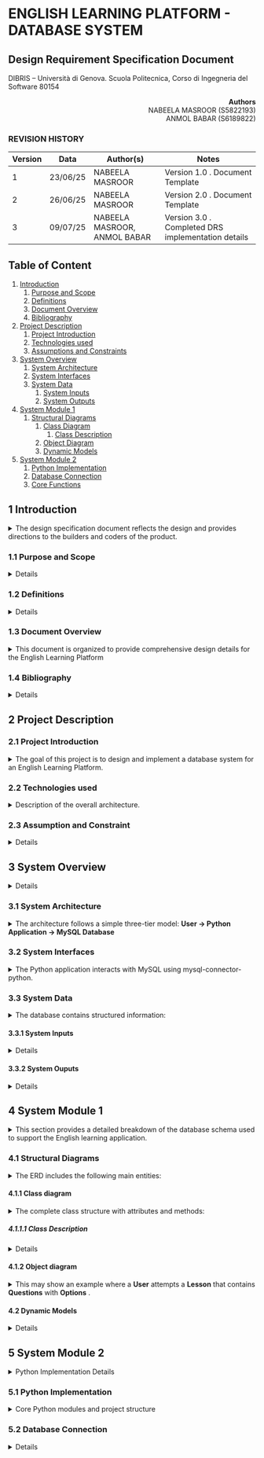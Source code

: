 # ENGLISH LEARNING PLATFORM - DATABASE SYSTEM 

## Design Requirement Specification Document

DIBRIS – Università di Genova. Scuola Politecnica, Corso di Ingegneria del Software 80154


<div align='right'> <b> Authors </b> <br> NABEELA MASROOR (S5822193) <br> ANMOL BABAR (S6189822) </div>

### REVISION HISTORY

Version | Data | Author(s)| Notes
---------|------|--------|------
1 | 23/06/25 | NABEELA MASROOR <br>  | Version 1.0 . Document Template
2 | 26/06/25 | NABEELA MASROOR <br>  | Version 2.0 . Document Template
3 | 09/07/25 | NABEELA MASROOR, ANMOL BABAR <br>  | Version 3.0 . Completed DRS implementation details

## Table of Content

1. [Introduction](#intro)
    1. [Purpose and Scope](#purpose)  
    2. [Definitions](#def)
    3. [Document Overview](#overview)
    4. [Bibliography](#biblio)
2. [Project Description](#description)
    1. [Project Introduction](#project-intro)
    2. [Technologies used](#tech)
    3. [Assumptions and Constraints](#constraints)
3. [System Overview](#system-overview)
    1. [System Architecture](#architecture)
    2. [System Interfaces](#interfaces)
    3. [System Data](#data)
        1. [System Inputs](#inputs)
        2. [System Outputs](#outputs)
4. [System Module 1](#sys-module-1)
    1. [Structural Diagrams](#sd)
        1. [Class Diagram](#cd)
            1. [Class Description](#cd-description)
        2. [Object Diagram](#od)
        3. [Dynamic Models](#dm)
5. [System Module 2](#sys-module-2)
    1. [Python Implementation](#python-impl)
    2. [Database Connection](#db-connection)
    3. [Core Functions](#core-functions)

##  <a name="intro"></a>  1 Introduction
<details>
    <summary> The design specification document reflects the design and provides directions to the builders and coders of the product.</summary> Through this document, designers communicate the design of the database system for the English Learning Platform. It serves as a guideline for developers and database engineers to ensure the structure supports the platform's learning logic, level progression, and student scoring. The document explains how the design fulfills the user requirements previously defined.
</details>
    
### <a name="purpose"></a> 1.1 Purpose and Scope
<details>
    <p>The purpose is to guide developers and database designers in building a MySQL-based system that stores English learning content, such as levels, lessons, quiz questions, answer options, user accounts, and student performance data. It ensures a well-structured foundation for building future learning features. The intended audience includes backend developers, database administrators, and software engineers involved in the project. </p>
</details>

### <a name="def"></a> 1.2 Definitions
<details> 
<!--     <summary> Put a summary of the section
    </summary>
    <p>This sub section should describe ...</p> -->
    
| Term          | Definition    |
| ------------- | ------------- |
| CRUD          | Create, Read, Update, Delete – the basic operations for managing data  |
| PK            | Primary Key – a unique identifier for a table record  |
| FK            | Foreign Key – a reference to a primary key in another table  |
| ERD           | Entity-Relationship Diagram – a visual representation of the database  |
| Attempt       | A student's record of completing a lesson  |
    
</details>

### <a name="overview"></a> 1.3 Document Overview
<details> 
    <summary> This document is organized to provide comprehensive design details for the English Learning Platform
    </summary>
    <p>The document starts with an introduction and project context, then describes the system architecture and interfaces. It concludes with detailed structural diagrams including the database schema design and data relationships. Each section builds upon the previous to provide a complete technical specification.</p>
</details>

### <a name="biblio"></a> 1.4 Bibliography
<details> 
<!--     <summary> Put a summary of the section
    </summary> -->
    <ul>
        <li> MySQL 8.0 Documentation (https://dev.mysql.com/doc/) </li>
        <li> Python mysql-connector-python library </li>
       <li> dbdiagram.io tool for ERD </li> 
    </ul>
</details>

## <a name="description"></a> 2 Project Description

### <a name="project-intro"></a> 2.1 Project Introduction 
<details> 
    <summary>  The goal of this project is to design and implement a database system for an English Learning Platform.
    </summary> <p>The system enables students to learn English through level-based structured lessons. It stores various types of data: users, levels, lessons, questions, answer options, and student scores. This system ensures that students can take quizzes in a structured learning flow. Developers will use Python to interact with the database for inserting, retrieving, and evaluating data. </p>
</details>

### <a name="tech"></a> 2.2 Technologies used

<details> 
    <summary> Description of the overall architecture. </summary>
    <ul> <li> Database: MySQL 8.0 </li>
         <li> Programming Language: Python 3.x </li>
        <li> Library: mysql-connector-python </li>
        <li> Diagram Tool: dbdiagram.io (for ERD visualization) </li>
        <li> Version Control: GitHub for code and documentation tracking </li>
    </ul>
</details>

### <a name="constraints"></a> 2.3 Assumption and Constraint 
<details> 
<!--     <summary> Put a summary of the section
    </summary> -->
    <ul>
        <li>  Only multiple-choice questions are supported </li>
        <li> Content is restricted to the English language only </li>
        <li> The database is hosted locally or on a single server </li>
    </ul>
</details>

## <a name="system-overview"></a>  3 System Overview
<details> 
<!-- <!--     <summary> Put a summary of the section
    </summary>  -->
    <p> The system is designed to facilitate structured learning. Users progress through levels, each of which contains multiple lessons. Each lesson contains a set of questions with multiple-choice options. Python scripts are used to retrieve data, accept user input, and store results in the database. 
 </p>
</details>

### <a name="architecture"></a>  3.1 System Architecture
<details> 
    <summary> The architecture follows a simple three-tier model:
 <b> User → Python Application → MySQL Database </b>
    </summary>
    <p>The system consists of a Python application layer that connects to a MySQL database. The user interacts through this layer to access the quizzes and submit answers. The database is used for persistent storage of all learning data. </p>
</details>

### <a name="interfaces"></a>  3.2 System Interfaces
<details> 
    <summary> The Python application interacts with MySQL using mysql-connector-python.
    </summary>
    <p>There are no external APIs or frontend interfaces in the scope of this version. All actions like creating users, inserting questions, or retrieving quiz data occur through Python scripts. </p>
</details>

### <a name="data"></a>  3.3 System Data
<details> 
    <summary> The database contains structured information:
    </summary>
    <ul>
        <li> Levels </li> 
        <li> Lessons </li> 
        <li> Questions </li>
        <li> Options </li>
        <li> Users </li> 
        <li> StudentAttempts (scores and attempt history) </li> 
</ul>
</details>

#### <a name="inputs"></a>  3.3.1 System Inputs
<details> 
<!--     <summary> Put a summary of the section
    </summary> -->
    <ul>
        <li> User registration data (username, password, email) </li> 
        <li> Student answers during lesson attempts </li> 
        <li> User profile information (user name, current level) </li> 
        <li> Quiz attempt submissions </li>  </ul>
</details>

#### <a name="outputs"></a>  3.3.2 System Ouputs
<details> 
<!--     <summary> Put a summary of the section
    </summary> -->
    <ul>
        <li> List of available levels and lessons </li>
        <li> Quiz content (questions and answer choices) </li> 
        <li>  Calculated quiz scores</li> 
        <li> Student progress history  </li>  </ul>
</details>

## <a name="sys-module-1"></a>  4 System Module 1
<details> 
    <summary> This section provides a detailed breakdown of the database schema used to support the English learning application. 
    </summary>
    <p>It defines all core tables, their relationships, and the user data flow during quiz interaction.</p>
</details>

### <a name="sd"></a>  4.1 Structural Diagrams
<details> 
    <summary> The ERD includes the following main entities: 
    </summary>
   <ul>
       <li> Levels </li>
       <li> Lessons </li>
       <li> Questions </li>
       <li> Options </li> 
       <li> Users </li> 
       <li> StudentAttempts </li>
   </ul>
 <p> Relationships are defined using primary and foreign keys. Each level has multiple lessons. Each lesson contains multiple questions. Each question has multiple answer options. Students attempt lessons and their results are stored in the attempts table.
    </p>
</details>

#### <a name="cd"></a>  4.1.1 Class diagram

<details> 
    <summary> The complete class structure with attributes and methods: 
    </summary>
    
**Entity Classes:**
    <ul> 
        <li><strong>User</strong>
            <ul>
                <li>Attributes: user_id (PK), username, email, password_hash, current_level_id (FK), created_at, updated_at,</li>
                <li>Methods: register(), authenticate(), get_profile(), update_profile(), get_progress(), get_attempts()</li>
            </ul>
        </li>
        <li><strong>Level</strong>
            <ul>
                <li>Attributes: level_id (PK), level_name, level_description, level_order, created_at</li>
                <li>Methods: get_lessons(), get_lesson_count()</li>
            </ul>
        </li>
        <li><strong>Lesson</strong>
            <ul>
                <li>Attributes: lesson_id (PK), lesson_name, lesson_description, level_id (FK), lesson_order, estimated_time_minutes, created_at</li>
                <li>Methods: get_questions(), get_question_count(), get_attempts(), get_average_score()</li>
            </ul>
        </li>
        <li><strong>Question</strong>
            <ul>
                <li>Attributes: question_id (PK), question_text, lesson_id (FK), question_type, difficulty_level, created_at</li>
                <li>Methods: get_options(), get_correct_options(), validate_answer()</li>
            </ul>
        </li>
        <li><strong>Option</strong>
            <ul>
                <li>Attributes: option_id (PK), question_id (FK), option_text, is_correct, option_order</li>
                <li>Methods: is_answer_correct()</li>
            </ul>
        </li>
        <li><strong>StudentAttempts</strong>
            <ul>
                <li>Attributes: attempt_id (PK), user_id (FK), lesson_id (FK), score, total_questions, correct_answers, attempt_date, completion_time_minutes</li>
                <li>Methods: calculate_percentage(), is_passing_score(), get_completion_time()</li>
            </ul>
        </li>
    </ul>
        
**Relationships:**
    <ul>
        <li>User (1) → (0..*) StudentAttempts</li>
        <li>User (1) ← (0..1) Level (current_level)</li>
        <li>Level (1) → (1..*) Lesson</li>
        <li>Lesson (1) → (1..*) Question</li>
        <li>Lesson (1) → (0..*) StudentAttempts</li>
        <li>Question (1) → (2..4) Option</li>
    </ul>
</details>


##### <a name="cd-description"></a>  4.1.1.1 Class Description
<details> 
<!--     <summary> Put a summary of the section
    </summary> -->
    <ul>
    <li><em>Levels</em> – Stores level titles such as "Beginner", "A1", etc.</li>
    <li><em>Lessons</em> – Each level contains one or more lessons like "Greetings" or "Verbs"</li>
    <li><em>Questions</em> – Stores each quiz question linked to a specific lesson</li>
    <li><em>Options</em> – Multiple answer options for each question, with one or more marked correct</li>
    <li><em>Users</em> – Student accounts with secure login info</li>
    <li><em>StudentAttempts</em> – Stores each student's performance including score and attempt date</li>
  </ul>
</details>

#### <a name="od"></a>  4.1.2 Object diagram
<details> 
    <summary> This may show an example where a <b>User</b> attempts a <b>Lesson</b> that contains <b>Questions</b> with <b>Options</b> .
    </summary>
    <p>Useful for visualizing the object instances and their relationships in runtime.</p>
</details>

#### <a name="dm"></a>  4.2 Dynamic Models
<details> 
<!--     <summary> Put a summary of the section
    </summary> -->
     <ol>
    <li>User selects a level and lesson</li>
    <li>System fetches related questions and options</li>
    <li>User submits answers via Python interface</li>
    <li>System evaluates and calculates score</li>
    <li>StudentAttempt record is created and stored in the database</li>
  </ol>
</details>

## <a name="sys-module-2"></a>  5 System Module 2
<details>
    <summary>Python Implementation Details</summary>
    <p>This section describes the Python backend implementation for the English Learning Platform. The system focuses on database design with pre-loaded content and provides essential functionality through Python scripts.</p>
</details>

### <a name="python-impl"></a>  5.1 Python Implementation
<details>
    <summary>Core Python modules and project structure</summary>
    <ul>
        <li><strong>main.py</strong> - Entry point for the application</li>
        <li><strong>database.py</strong> - MySQL connection and query functions</li>
        <li><strong>auth.py</strong> - User authentication and session management</li>
        <li><strong>quiz.py</strong> - Quiz logic and score calculation</li>
        <li><strong>models.py</strong> - Data models for User, Level, Lesson, Question</li>
        <li><strong>utils.py</strong> - Helper functions and utilities</li>
    </ul>
</details>

### <a name="db-connection"></a>  5.2 Database Connection
<details>

### <a name="core-functions"></a>  5.3 Core Functions
<details>
</details>